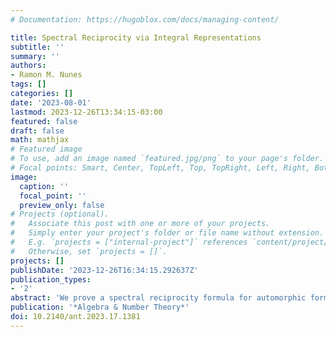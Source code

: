 ```yaml
---
# Documentation: https://hugoblox.com/docs/managing-content/

title: Spectral Reciprocity via Integral Representations
subtitle: ''
summary: ''
authors:
- Ramon M. Nunes
tags: []
categories: []
date: '2023-08-01'
lastmod: 2023-12-26T13:34:15-03:00
featured: false
draft: false
math: mathjax
# Featured image
# To use, add an image named `featured.jpg/png` to your page's folder.
# Focal points: Smart, Center, TopLeft, Top, TopRight, Left, Right, BottomLeft, Bottom, BottomRight.
image:
  caption: ''
  focal_point: ''
  preview_only: false
# Projects (optional).
#   Associate this post with one or more of your projects.
#   Simply enter your project's folder or file name without extension.
#   E.g. `projects = ["internal-project"]` references `content/project/deep-learning/index.md`.
#   Otherwise, set `projects = []`.
projects: []
publishDate: '2023-12-26T16:34:15.292637Z'
publication_types:
- '2'
abstract: 'We prove a spectral reciprocity formula for automorphic forms on $\mathrm{GL}(2)$ over a number field that is reminiscent of one found by Blomer and Khan. Our approach uses period representations of L-functions and the language of automorphic representations., '
publication: '*Algebra & Number Theory*'
doi: 10.2140/ant.2023.17.1381
---
```


